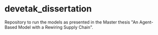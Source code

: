 # devetak_dissertation
Repository to run the models as presented in the Master thesis "An Agent-Based Model with a Rewiring Supply Chain".
